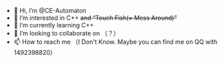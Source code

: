 - 👋 Hi, I’m @CE-Automaton
- 👀 I’m interested in C++ ~~and “Touch Fish(≈ Mess Around)”~~
- 🌱 I’m currently learning C++
- 💞️ I’m looking to collaborate on （？）
- 📫 How to reach me （I Don't Know. Maybe you can find me on QQ with 1492398820）

<!---
CE-Automaton/CE-Automaton is a ✨ special ✨ repository because its `README.md` (this file) appears on your GitHub profile.
You can click the Preview link to take a look at your changes.
--->
